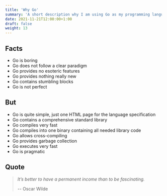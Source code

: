 ```yaml
---
title: 'Why Go'
summary: 'A short description why I am using Go as my programming language.'
date: 2021-11-21T12:00:00+1:00
draft: false
weight: 13
---
```


## Facts

* Go is boring
* Go does not follow a clear paradigm
* Go provides no esoteric features
* Go provides nothing really new
* Go contains stumbling blocks
* Go is not perfect

## But

* Go is quite simple, just one HTML page for the language specification
* Go contains a comprehensive standard library
* Go compiles very fast
* Go compiles into one binary containing all needed library code
* Go allows cross-compiling
* Go provides garbage collection
* Go executes very fast
* Go is pragmatic

## Quote

> *It’s better to have a permanent income than to be fascinating.*
>
> -- Oscar Wilde
